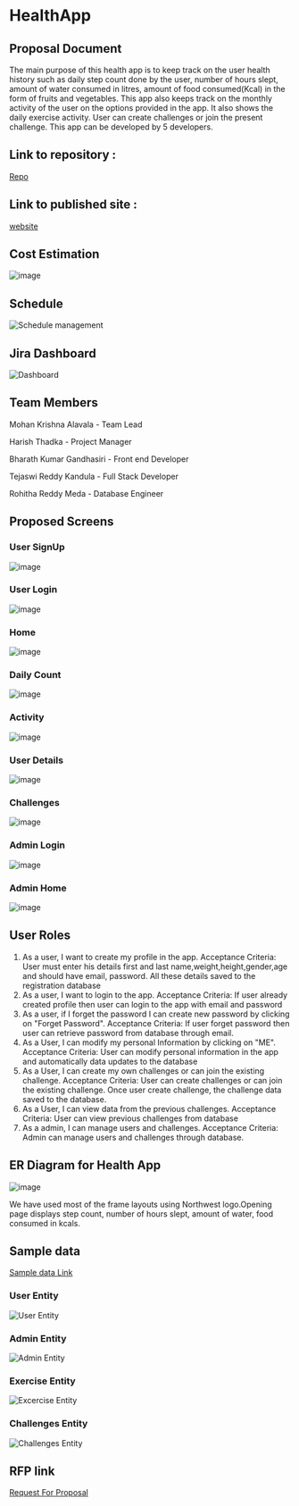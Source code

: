 # HealthApp
## Proposal Document
The main purpose of this health app is to keep track on the user health history such as daily step count done by the user, number of hours slept, amount of water consumed in litres, amount of food consumed(Kcal) in the form of fruits and vegetables. This app also keeps track on the monthly activity of the user on the options provided in the app. It also shows the daily exercise activity. User can create challenges or join the present challenge. This app can be developed by 5 developers.

## Link to repository :

[Repo](https://github.com/Mohanalavala/HealthApp)

## Link to published site :

[website](https://mohanalavala.github.io/HealthApp/)

## Cost Estimation

![image](https://github.com/Mohanalavala/HealthApp/blob/master/CostEstimationUpdated.png?raw=true)

## Schedule

![Schedule management](https://github.com/Mohanalavala/HealthApp/blob/master/ScheduleManagement.png?raw=true)

## Jira Dashboard
![Dashboard](https://github.com/Mohanalavala/HealthApp/blob/master/JiraDashboard.png?raw=true)

## Team Members

  Mohan Krishna Alavala    - Team Lead

  Harish Thadka            - Project Manager

  Bharath Kumar Gandhasiri - Front end Developer

  Tejaswi Reddy Kandula    - Full Stack Developer

  Rohitha Reddy Meda       - Database Engineer
 
  
## Proposed Screens

### User SignUp   
![image](https://github.com/Mohanalavala/HealthApp/blob/master/Proposed%20Screens/User%20signup.png?raw=true)  
  
### User Login   
![image](https://github.com/Mohanalavala/HealthApp/blob/master/Proposed%20Screens/User%20login.jpeg?raw=true)  

### Home   
![image](https://github.com/Mohanalavala/HealthApp/blob/master/Proposed%20Screens/Home.png?raw=true)  

### Daily Count  
![image](https://github.com/Mohanalavala/HealthApp/blob/master/Proposed%20Screens/Daily%20count.png?raw=true)   

### Activity   
![image](https://github.com/Mohanalavala/HealthApp/blob/master/Proposed%20Screens/Activity.png?raw=true)  
  
### User Details  
![image](https://github.com/Mohanalavala/HealthApp/blob/master/Proposed%20Screens/User%20Details.png?raw=true)

### Challenges    
![image](https://github.com/Mohanalavala/HealthApp/blob/master/Proposed%20Screens/Challenges.png?raw=true) 

### Admin Login  
![image](https://github.com/Mohanalavala/HealthApp/blob/master/Proposed%20Screens/Admin%20login.jpeg?raw=true) 

### Admin Home  
![image](https://github.com/Mohanalavala/HealthApp/blob/master/Proposed%20Screens/Admin%20Home.png?raw=true)  

## User Roles
1. As a user, I want to create my profile in the app. 
Acceptance Criteria:
User must enter his details first and last name,weight,height,gender,age and should have email, password. All these details saved to the  registration database
2. As a user, I want to login to the app. 
Acceptance Criteria:
If user already created profile then user can login to the app with email and password
3. As a user, if I forget the password I can create new password by clicking on "Forget Password". 
Acceptance Criteria:
If user forget password then user can retrieve password from database through email.
4. As a User, I can modify my personal Information by clicking on "ME".
Acceptance Criteria:
User can modify personal information in the app and automatically data updates to the database
5. As a User, I can create my own challenges or can join the existing challenge.
Acceptance Criteria:
User can create challenges or can join the existing challenge. Once user create challenge, the challenge data
saved to the database.
6. As a User, I can view data from the previous challenges.
Acceptance Criteria:
User can view previous challenges from database
7. As a admin, I can manage users and challenges.
Acceptance Criteria:
Admin can manage users and challenges through database.

## ER Diagram for Health App
![image](https://github.com/Mohanalavala/HealthApp/blob/master/A01_%20ER%20Review%20-%20%20Blank%20ERD%20%26%20Data%20Flow.png?raw=true)

We have used most of the frame layouts using Northwest logo.Opening page displays step count, number of hours slept, amount of water, food consumed in kcals.

## Sample data

[Sample data Link](https://github.com/Mohanalavala/HealthApp/blob/master/Health%20App%20sample%20data.xlsx)

### User Entity
![User Entity](https://github.com/Mohanalavala/HealthApp/blob/master/SampleData%20Screens/UserEntity.png?raw=true)

### Admin Entity
![Admin Entity](https://github.com/Mohanalavala/HealthApp/blob/master/SampleData%20Screens/AdminEntity.png?raw=true)

### Exercise Entity
![Excercise Entity](https://github.com/Mohanalavala/HealthApp/blob/master/SampleData%20Screens/ExerciseEntity.png?raw=true)

### Challenges Entity
![Challenges Entity](https://github.com/Mohanalavala/HealthApp/blob/master/SampleData%20Screens/ChallanesEntity.png?raw=true)

## RFP link
[Request For Proposal](https://github.com/cbadami/rfp-health-and-wellness/blob/master/rfp-health-and-wellness.md)
